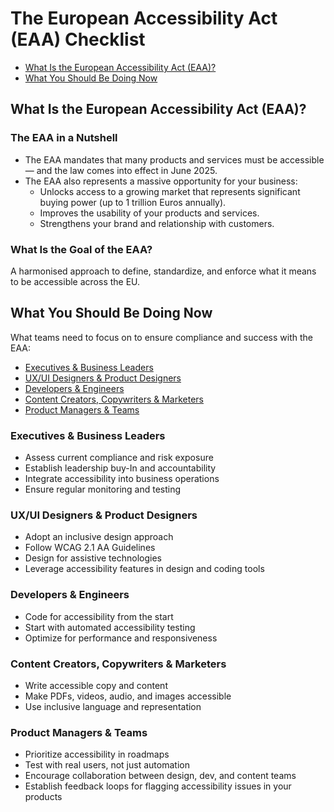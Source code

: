 # The European Accessibility Act (EAA) Checklist

- [What Is the European Accessibility Act (EAA)?](#what-is-the-european-accessibility-act-eaa)
- [What You Should Be Doing Now](#what-you-should-be-doing-now)

## What Is the European Accessibility Act (EAA)?

### The EAA in a Nutshell

- The EAA mandates that many products and services must be accessible — and the law comes into effect in June 2025.
- The EAA also represents a massive opportunity for your business:
    - Unlocks access to a growing market that represents significant buying power (up to 1 trillion Euros annually).
    - Improves the usability of your products and services.
    - Strengthens your brand and relationship with customers.

### What Is the Goal of the EAA?

A harmonised approach to define, standardize, and enforce what it means to be accessible across the EU.

## What You Should Be Doing Now

What teams need to focus on to ensure compliance and success with the EAA:

- [Executives & Business Leaders](#executives--business-leaders)
- [UX/UI Designers & Product Designers](#uxui-designers--product-designers)
- [Developers & Engineers](#developers--engineers)
- [Content Creators, Copywriters & Marketers](#content-creators-copywriters--marketers)
- [Product Managers & Teams](#product-managers--teams)

### Executives & Business Leaders

- Assess current compliance and risk exposure
- Establish leadership buy-In and accountability
- Integrate accessibility into business operations
- Ensure regular monitoring and testing

### UX/UI Designers & Product Designers

- Adopt an inclusive design approach
- Follow WCAG 2.1 AA Guidelines
- Design for assistive technologies
- Leverage accessibility features in design and coding tools

### Developers & Engineers

- Code for accessibility from the start
- Start with automated accessibility testing
- Optimize for performance and responsiveness

### Content Creators, Copywriters & Marketers

- Write accessible copy and content
- Make PDFs, videos, audio, and images accessible
- Use inclusive language and  representation

### Product Managers & Teams

- Prioritize accessibility in roadmaps
- Test with real users, not just automation
- Encourage collaboration between design, dev, and content teams
- Establish feedback loops for flagging accessibility issues in your products
